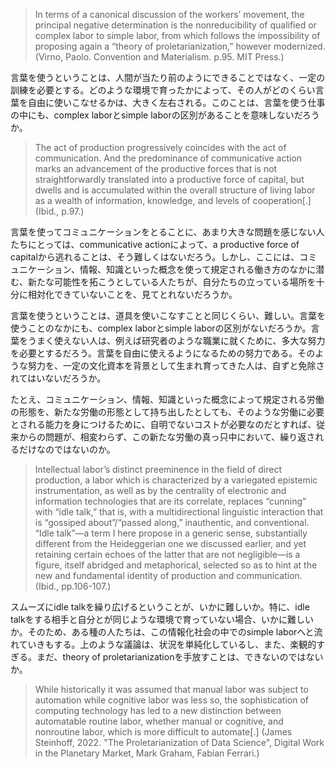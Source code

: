 > In terms of a canonical discussion of the workers’ movement, the principal negative determination is the nonreducibility of qualified or complex labor to simple labor, from which follows the impossibility of proposing again a “theory of proletarianization,” however modernized. (Virno, Paolo. Convention and Materialism. p.95. MIT Press.)

言葉を使うということは、人間が当たり前のようにできることではなく、一定の訓練を必要とする。どのような環境で育ったかによって、その人がどのくらい言葉を自由に使いこなせるかは、大きく左右される。このことは、言葉を使う仕事の中にも、complex laborとsimple laborの区別があることを意味しないだろうか。

> The act of production progressively coincides with the act of communication. And the predominance of communicative action marks an advancement of the productive forces that is not straightforwardly translated into a productive force of capital, but dwells and is accumulated within the overall structure of living labor as a wealth of information, knowledge, and levels of cooperation[.] (Ibid., p.97.)

言葉を使ってコミュニケーションをとることに、あまり大きな問題を感じない人たちにとっては、communicative actionによって、a productive force of capitalから逃れることは、そう難しくはないだろう。しかし、ここには、コミュニケーション、情報、知識といった概念を使って規定される働き方のなかに潜む、新たな可能性を拓こうとしている人たちが、自分たちの立っている場所を十分に相対化できていないことを、見てとれないだろうか。

言葉を使うということは、道具を使いこなすことと同じくらい、難しい。言葉を使うことのなかにも、complex laborとsimple laborの区別がないだろうか。言葉をうまく使えない人は、例えば研究者のような職業に就くために、多大な努力を必要とするだろう。言葉を自由に使えるようになるための努力である。そのような努力を、一定の文化資本を背景として生まれ育ってきた人は、自ずと免除されてはいないだろうか。

たとえ、コミュニケーション、情報、知識といった概念によって規定される労働の形態を、新たな労働の形態として持ち出したとしても、そのような労働に必要とされる能力を身につけるために、自明でないコストが必要なのだとすれば、従来からの問題が、相変わらず、この新たな労働の真っ只中において、繰り返されるだけなのではないのか。

> Intellectual labor’s distinct preeminence in the field of direct production, a labor which is characterized by a variegated epistemic instrumentation, as well as by the centrality of electronic and information technologies that are its correlate, replaces “cunning” with “idle talk,” that is, with a multidirectional linguistic interaction that is “gossiped about”/“passed along,” inauthentic, and conventional. “Idle talk”—a term I here propose in a generic sense, substantially different from the Heideggerian one we discussed earlier, and yet retaining certain echoes of the latter that are not negligible—is a figure, itself abridged and metaphorical, selected so as to hint at the new and fundamental identity of production and communication. (Ibid., pp.106-107.)

スムーズにidle talkを繰り広げるということが、いかに難しいか。特に、idle talkをする相手と自分とが同じような環境で育っていない場合、いかに難しいか。そのため、ある種の人たちは、この情報化社会の中でのsimple laborへと流れていきもする。上のような議論は、状況を単純化しているし、また、楽観的すぎる。まだ、theory of proletarianizationを手放すことは、できないのではないか。

> While historically it was assumed that manual labor was subject to automation while cognitive labor was less so, the sophistication of computing technology has led to a new distinction between automatable routine labor, whether manual or cognitive, and nonroutine labor, which is more difficult to automate[.] (James Steinhoff, 2022. "The Proletarianization of Data Science", Digital Work in the Planetary Market, Mark Graham, Fabian Ferrari.)
